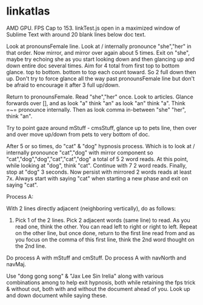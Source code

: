 # linkatlas

AMD GPU. FPS Cap to 153. linkTest.js open in a maximized window of Sublime Text with around 20 blank lines below doc text. 

Look at pronounsFemale line. Look at / internally pronounce "she","her" in that order. Now mirror, and mirror over again about 5 times. Exit on "she", maybe try echoing she as you start looking down and then glancing up and down entire doc several times. Aim for 4 total from first top to bottom glance. top to bottom. bottom to top each count toward. So 2 full down then up. Don't try to force glance all the way past pronounsFemale line but don't be afraid to encourage it after 3 full up/down. 

Return to pronounsFemale. Read "she","her" once. Look to articles. Glance forwards over [], and as look "a" think "an" as look "an" think "a". Think =~= pronounce internally. Then as look comma in-between "she" "her", think "an".


Try to point gaze around mStuff - cmsStuff, glance up to pets line, then over and over move up/down from pets to very bottom of doc.

After 5 or so times, do "cat" & "dog" hypnosis process. Which is to look at / internally pronounce "cat","dog" with mirror component so "cat","dog","dog","cat","cat","dog" a total of 5 2 word reads. At this point, while looking at "dog", think "cat". Continue with 7 2 word reads. Finally, stop at "dog" 3 seconds. Now persist with mirrored 2 words reads at least 7x. Always start with saying "cat" when starting a new phase and exit on saying "cat". 

 
Process A: 

With 2 lines directly adjacent (neighboring vertically), do as follows:
1. Pick 1 of the 2 lines. Pick 2 adjacent words (same line) to read. As you read one, think the other. You can read left to right or right to left. Repeat on the other line, but once done, return to the first line read from and as you focus on the comma of this first line, think the 2nd word thought on the 2nd line. 


Do process A with mStuff and cmStuff.
Do process A with navNorth and navMaj.


Use "dong gong song" & "Jax Lee Sin Irelia" along with various combinations among to help exit hypnosis, both while retaining the fps trick & without out, both with and without the document ahead of you. Look up and down document while saying these. 
